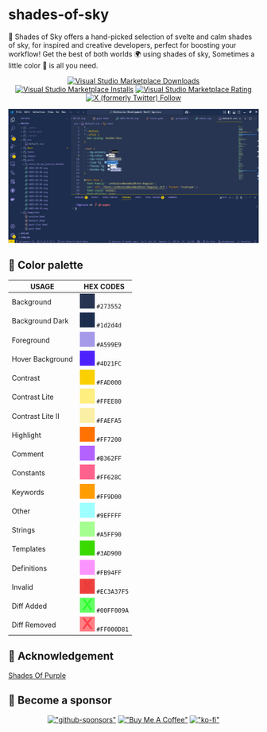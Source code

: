 # shades-of-sky 

🦄 Shades of Sky offers a hand-picked selection of svelte and calm shades of sky, for inspired and creative developers, perfect for boosting your workflow!  Get the best of both worlds 🌍 using shades of sky, Sometimes a little color 🎨 is all you need.

<div align="center"> 

[![Visual Studio Marketplace Downloads](https://img.shields.io/visual-studio-marketplace/d/thebigcicca.shades-of-sky?color=273552)](https://marketplace.visualstudio.com/items?itemName=thebigcicca.shades-of-sky)
[![Visual Studio Marketplace Installs](https://img.shields.io/visual-studio-marketplace/i/thebigcicca.shades-of-sky?color=273552)](https://marketplace.visualstudio.com/items?itemName=thebigcicca.shades-of-sky)
[![Visual Studio Marketplace Rating](https://img.shields.io/visual-studio-marketplace/r/thebigcicca.shades-of-sky?color=273552)](https://marketplace.visualstudio.com/items?itemName=thebigcicca.shades-of-sky)
[![X (formerly Twitter) Follow](https://img.shields.io/twitter/follow/thebigcicca?color=273552)](https://x.com/thebigcicca)

</div>

![shades-of-sky preview](./Shades-Of-Sky.png)

## 🎨 Color palette

|      USAGE       |                                HEX CODES                                 |
| ---------------- | ------------------------------------------------------------------------ |
| Background       | ![placehold](https://raw.githubusercontent.com/thebigcicca/Shades-Of-Sky/refs/heads/main/img/273552.png) `#273552`       |
| Background Dark     | ![placehold](https://raw.githubusercontent.com/thebigcicca/Shades-Of-Sky/refs/heads/main/img/1d2d4d.png) `#1d2d4d`       |
| Foreground       | ![placehold](https://raw.githubusercontent.com/thebigcicca/Shades-Of-Sky/refs/heads/main/img/A599E9.png) `#A599E9`       |
| Hover Background | ![placehold](https://raw.githubusercontent.com/thebigcicca/Shades-Of-Sky/refs/heads/main/img/4D21FC.png) `#4D21FC`       |
| Contrast         | ![placehold](https://raw.githubusercontent.com/thebigcicca/Shades-Of-Sky/refs/heads/main/img/FAD000.png) `#FAD000`       |
| Contrast Lite    | ![placehold](https://raw.githubusercontent.com/thebigcicca/Shades-Of-Sky/refs/heads/main/img/FFEE80.png) `#FFEE80`       |
| Contrast Lite II | ![placehold](https://raw.githubusercontent.com/thebigcicca/Shades-Of-Sky/refs/heads/main/img/FAEFA5.png) `#FAEFA5`       |
| Highlight        | ![placehold](https://raw.githubusercontent.com/thebigcicca/Shades-Of-Sky/refs/heads/main/img/FF7200.png) `#FF7200`       |
| Comment          | ![placehold](https://raw.githubusercontent.com/thebigcicca/Shades-Of-Sky/refs/heads/main/img/B362FF.png) `#B362FF`       |
| Constants        | ![placehold](https://raw.githubusercontent.com/thebigcicca/Shades-Of-Sky/refs/heads/main/img/FF628C.png) `#FF628C`       |
| Keywords         | ![placehold](https://raw.githubusercontent.com/thebigcicca/Shades-Of-Sky/refs/heads/main/img/FF9D00.png) `#FF9D00`       |
| Other            | ![placehold](https://raw.githubusercontent.com/thebigcicca/Shades-Of-Sky/refs/heads/main/img/9EFFFF.png) `#9EFFFF`       |
| Strings          | ![placehold](https://raw.githubusercontent.com/thebigcicca/Shades-Of-Sky/refs/heads/main/img/A5FF90.png) `#A5FF90`       |
| Templates        | ![placehold](https://raw.githubusercontent.com/thebigcicca/Shades-Of-Sky/refs/heads/main/img/3AD900.png) `#3AD900`       |
| Definitions      | ![placehold](https://raw.githubusercontent.com/thebigcicca/Shades-Of-Sky/refs/heads/main/img/FB94FF.png) `#FB94FF`       |
| Invalid          | ![placehold](https://raw.githubusercontent.com/thebigcicca/Shades-Of-Sky/refs/heads/main/img/EC3A37F5.png) `#EC3A37F5` |
| Diff Added       | ![placehold](https://raw.githubusercontent.com/thebigcicca/Shades-Of-Sky/refs/heads/main/img/00FF009A.png) `#00FF009A` |
| Diff Removed     | ![placehold](https://raw.githubusercontent.com/thebigcicca/Shades-Of-Sky/refs/heads/main/img/FF000D81.png) `#FF000D81` |

## 👏 Acknowledgement

[Shades Of Purple](https://github.com/ahmadawais/shades-of-purple-vscode)

## 💙 Become a sponsor

<div align="center">

[!["github-sponsors"](https://img.shields.io/badge/sponsor-30363D?style=for-the-badge&logo=GitHub-Sponsors&logoColor=#white)](https://github.com/sponsors/thebigcicca/)
[!["Buy Me A Coffee"](https://www.buymeacoffee.com/assets/img/custom_images/orange_img.png)](https://buymeacoffee.com/ciccabr9p)
[!["ko-fi"](https://img.shields.io/badge/Ko--fi-F16061?style=for-the-badge&logo=ko-fi&logoColor=white)](https://ko-fi.com/brunociccarinoo)
</div>
